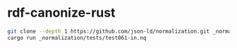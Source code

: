# rdf-canonize-rust


```sh
git clone --depth 1 https://github.com/json-ld/normalization.git _normalization
cargo run _normalization/tests/test061-in.nq
```
